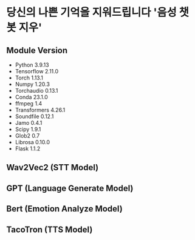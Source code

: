 # 당신의 나쁜 기억을 지워드립니다 '음성 챗봇 지우'

## Module Version

- Python 3.9.13
- Tensorflow 2.11.0
- Torch 1.13.1
- Numpy 1.20.3
- Torchaudio 0.13.1
- Conda 23.1.0
- ffmpeg 1.4
- Transformers 4.26.1
- Soundfile 0.12.1
- Jamo 0.4.1
- Scipy 1.9.1
- Glob2 0.7
- Librosa 0.10.0
- Flask 1.1.2

## Wav2Vec2 (STT Model)



## GPT (Language Generate Model)

## Bert (Emotion Analyze Model)

## TacoTron (TTS Model)
